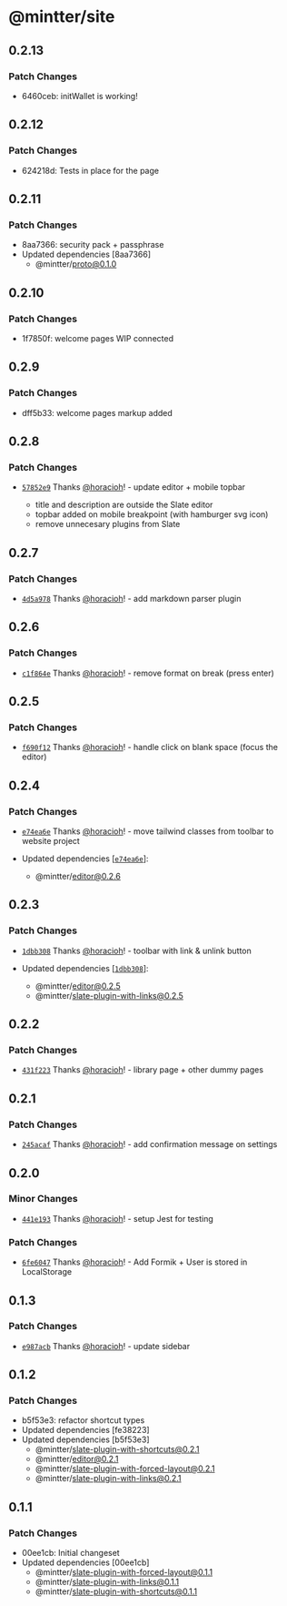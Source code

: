 # @mintter/site

## 0.2.13

### Patch Changes

- 6460ceb: initWallet is working!

## 0.2.12

### Patch Changes

- 624218d: Tests in place for the page

## 0.2.11

### Patch Changes

- 8aa7366: security pack + passphrase
- Updated dependencies [8aa7366]
  - @mintter/proto@0.1.0

## 0.2.10

### Patch Changes

- 1f7850f: welcome pages WIP connected

## 0.2.9

### Patch Changes

- dff5b33: welcome pages markup added

## 0.2.8

### Patch Changes

- [`57852e9`](https://github.com/mintterteam/frontend/commit/57852e91c3273d6eef8e310581151e3c69e696aa)
  Thanks [@horacioh](https://github.com/horacioh)! - update editor + mobile
  topbar

  - title and description are outside the Slate editor
  - topbar added on mobile breakpoint (with hamburger svg icon)
  - remove unnecesary plugins from Slate

## 0.2.7

### Patch Changes

- [`4d5a978`](https://github.com/mintterteam/frontend/commit/4d5a9789514b9ab6c5eaf810b512c74f9323998a)
  Thanks [@horacioh](https://github.com/horacioh)! - add markdown parser plugin

## 0.2.6

### Patch Changes

- [`c1f864e`](https://github.com/mintterteam/frontend/commit/c1f864eb7c7f4218461c794a3ecc093d9ffc631d)
  Thanks [@horacioh](https://github.com/horacioh)! - remove format on break
  (press enter)

## 0.2.5

### Patch Changes

- [`f690f12`](https://github.com/mintterteam/frontend/commit/f690f1259fefc0f452a60a7609259caacb7b0860)
  Thanks [@horacioh](https://github.com/horacioh)! - handle click on blank space
  (focus the editor)

## 0.2.4

### Patch Changes

- [`e74ea6e`](https://github.com/mintterteam/frontend/commit/e74ea6ec991afa2a91e556000c9bc203bb7cc8d2)
  Thanks [@horacioh](https://github.com/horacioh)! - move tailwind classes from
  toolbar to website project

- Updated dependencies
  [[`e74ea6e`](https://github.com/mintterteam/frontend/commit/e74ea6ec991afa2a91e556000c9bc203bb7cc8d2)]:
  - @mintter/editor@0.2.6

## 0.2.3

### Patch Changes

- [`1dbb308`](https://github.com/mintterteam/frontend/commit/1dbb308ad1e24ef5a808c22076cfe5dee29a01a0)
  Thanks [@horacioh](https://github.com/horacioh)! - toolbar with link & unlink
  button

- Updated dependencies
  [[`1dbb308`](https://github.com/mintterteam/frontend/commit/1dbb308ad1e24ef5a808c22076cfe5dee29a01a0)]:
  - @mintter/editor@0.2.5
  - @mintter/slate-plugin-with-links@0.2.5

## 0.2.2

### Patch Changes

- [`431f223`](https://github.com/mintterteam/frontend/commit/431f223a9c4ce33e931f4171f63e9e036b0cc879)
  Thanks [@horacioh](https://github.com/horacioh)! - library page + other dummy
  pages

## 0.2.1

### Patch Changes

- [`245acaf`](https://github.com/mintterteam/frontend/commit/245acaffc7d8db29463213075d9e3c525f21135a)
  Thanks [@horacioh](https://github.com/horacioh)! - add confirmation message on
  settings

## 0.2.0

### Minor Changes

- [`441e193`](https://github.com/mintterteam/frontend/commit/441e193566fcbb975582c74e04fa0ec288999605)
  Thanks [@horacioh](https://github.com/horacioh)! - setup Jest for testing

### Patch Changes

- [`6fe6047`](https://github.com/mintterteam/frontend/commit/6fe60477066e9144a3f5085fe6ae10882d0812d4)
  Thanks [@horacioh](https://github.com/horacioh)! - Add Formik + User is stored
  in LocalStorage

## 0.1.3

### Patch Changes

- [`e987acb`](https://github.com/mintterteam/frontend/commit/e987acbcdba5babf8114ec02ec163e9e6b70541b)
  Thanks [@horacioh](https://github.com/horacioh)! - update sidebar

## 0.1.2

### Patch Changes

- b5f53e3: refactor shortcut types
- Updated dependencies [fe38223]
- Updated dependencies [b5f53e3]
  - @mintter/slate-plugin-with-shortcuts@0.2.1
  - @mintter/editor@0.2.1
  - @mintter/slate-plugin-with-forced-layout@0.2.1
  - @mintter/slate-plugin-with-links@0.2.1

## 0.1.1

### Patch Changes

- 00ee1cb: Initial changeset
- Updated dependencies [00ee1cb]
  - @mintter/slate-plugin-with-forced-layout@0.1.1
  - @mintter/slate-plugin-with-links@0.1.1
  - @mintter/slate-plugin-with-shortcuts@0.1.1
